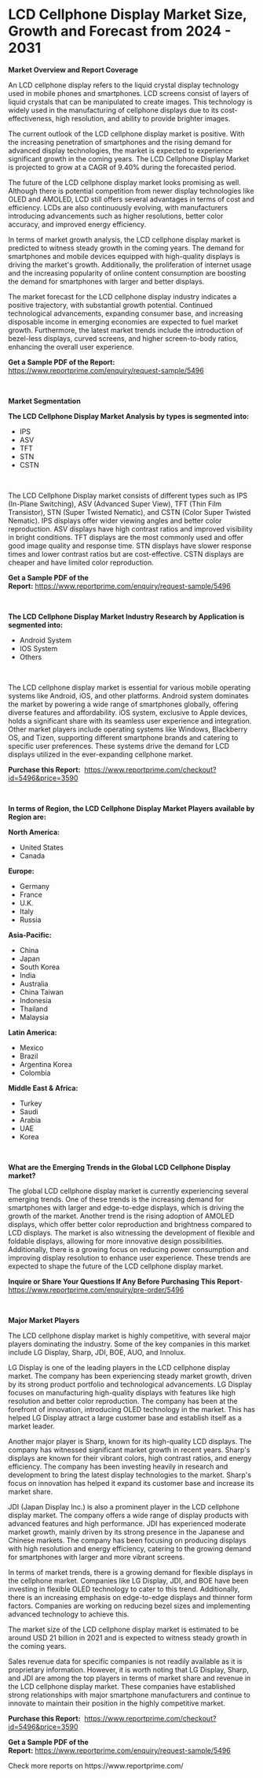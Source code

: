 <p><h1>LCD Cellphone Display Market Size, Growth and Forecast from 2024 - 2031</h1></p><p><strong>Market Overview and Report Coverage</strong></p>
<p><p>An LCD cellphone display refers to the liquid crystal display technology used in mobile phones and smartphones. LCD screens consist of layers of liquid crystals that can be manipulated to create images. This technology is widely used in the manufacturing of cellphone displays due to its cost-effectiveness, high resolution, and ability to provide brighter images.</p><p>The current outlook of the LCD cellphone display market is positive. With the increasing penetration of smartphones and the rising demand for advanced display technologies, the market is expected to experience significant growth in the coming years. The LCD Cellphone Display Market is projected to grow at a CAGR of 9.40% during the forecasted period.</p><p>The future of the LCD cellphone display market looks promising as well. Although there is potential competition from newer display technologies like OLED and AMOLED, LCD still offers several advantages in terms of cost and efficiency. LCDs are also continuously evolving, with manufacturers introducing advancements such as higher resolutions, better color accuracy, and improved energy efficiency.</p><p>In terms of market growth analysis, the LCD cellphone display market is predicted to witness steady growth in the coming years. The demand for smartphones and mobile devices equipped with high-quality displays is driving the market's growth. Additionally, the proliferation of internet usage and the increasing popularity of online content consumption are boosting the demand for smartphones with larger and better displays.</p><p>The market forecast for the LCD cellphone display industry indicates a positive trajectory, with substantial growth potential. Continued technological advancements, expanding consumer base, and increasing disposable income in emerging economies are expected to fuel market growth. Furthermore, the latest market trends include the introduction of bezel-less displays, curved screens, and higher screen-to-body ratios, enhancing the overall user experience.</p></p>
<p><strong>Get a Sample PDF of the Report:</strong> <a href="https://www.reportprime.com/enquiry/request-sample/5496">https://www.reportprime.com/enquiry/request-sample/5496</a></p>
<p>&nbsp;</p>
<p><strong>Market Segmentation</strong></p>
<p><strong>The LCD Cellphone Display Market Analysis by types is segmented into:</strong></p>
<p><ul><li>IPS</li><li>ASV</li><li>TFT</li><li>STN</li><li>CSTN</li></ul></p>
<p>&nbsp;</p>
<p><p>The LCD Cellphone Display market consists of different types such as IPS (In-Plane Switching), ASV (Advanced Super View), TFT (Thin Film Transistor), STN (Super Twisted Nematic), and CSTN (Color Super Twisted Nematic). IPS displays offer wider viewing angles and better color reproduction. ASV displays have high contrast ratios and improved visibility in bright conditions. TFT displays are the most commonly used and offer good image quality and response time. STN displays have slower response times and lower contrast ratios but are cost-effective. CSTN displays are cheaper and have limited color reproduction.</p></p>
<p><strong>Get a Sample PDF of the Report:</strong>&nbsp;<a href="https://www.reportprime.com/enquiry/request-sample/5496">https://www.reportprime.com/enquiry/request-sample/5496</a></p>
<p>&nbsp;</p>
<p><strong>The LCD Cellphone Display Market Industry Research by Application is segmented into:</strong></p>
<p><ul><li>Android System</li><li>IOS System</li><li>Others</li></ul></p>
<p>&nbsp;</p>
<p><p>The LCD cellphone display market is essential for various mobile operating systems like Android, iOS, and other platforms. Android system dominates the market by powering a wide range of smartphones globally, offering diverse features and affordability. iOS system, exclusive to Apple devices, holds a significant share with its seamless user experience and integration. Other market players include operating systems like Windows, Blackberry OS, and Tizen, supporting different smartphone brands and catering to specific user preferences. These systems drive the demand for LCD displays utilized in the ever-expanding cellphone market.</p></p>
<p><strong>Purchase this Report:</strong>&nbsp; <a href="https://www.reportprime.com/checkout?id=5496&price=3590">https://www.reportprime.com/checkout?id=5496&price=3590</a></p>
<p>&nbsp;</p>
<p><strong>In terms of Region, the LCD Cellphone Display Market Players available by Region are:</strong></p>
<p>
    <p> <strong> North America: </strong>
        <ul>
            <li>United States</li>
            <li>Canada</li>
        </ul>
        </p> 
    <p> <strong> Europe: </strong>
        <ul>
            <li>Germany</li>
            <li>France</li>
            <li>U.K.</li>
            <li>Italy</li>
            <li>Russia</li>
        </ul>
        </p> 
    <p> <strong> Asia-Pacific: </strong>
        <ul>
            <li>China</li>
            <li>Japan</li>
            <li>South Korea</li>
            <li>India</li>
            <li>Australia</li>
            <li>China Taiwan</li>
            <li>Indonesia</li>
            <li>Thailand</li>
            <li>Malaysia</li>
        </ul>
        </p> 
    <p> <strong> Latin America: </strong>
        <ul>
            <li>Mexico</li>
            <li>Brazil</li>
            <li>Argentina Korea</li>
            <li>Colombia</li>
        </ul>
        </p> 
    <p> <strong> Middle East & Africa: </strong>
        <ul>
            <li>Turkey</li>
            <li>Saudi</li>
            <li>Arabia</li>
            <li>UAE</li>
            <li>Korea</li>
        </ul>
    </p>
    </p>
<p>&nbsp;</p>
<p><strong>What are the Emerging Trends in the Global LCD Cellphone Display market?</strong></p>
<p><p>The global LCD cellphone display market is currently experiencing several emerging trends. One of these trends is the increasing demand for smartphones with larger and edge-to-edge displays, which is driving the growth of the market. Another trend is the rising adoption of AMOLED displays, which offer better color reproduction and brightness compared to LCD displays. The market is also witnessing the development of flexible and foldable displays, allowing for more innovative design possibilities. Additionally, there is a growing focus on reducing power consumption and improving display resolution to enhance user experience. These trends are expected to shape the future of the LCD cellphone display market.</p></p>
<p><strong>Inquire or Share Your Questions If Any Before Purchasing This Report</strong>- <a href="https://www.reportprime.com/enquiry/pre-order/5496">https://www.reportprime.com/enquiry/pre-order/5496</a></p>
<p>&nbsp;</p>
<p><strong>Major Market Players</strong></p>
<p><p>The LCD cellphone display market is highly competitive, with several major players dominating the industry. Some of the key companies in this market include LG Display, Sharp, JDI, BOE, AUO, and Innolux.</p><p>LG Display is one of the leading players in the LCD cellphone display market. The company has been experiencing steady market growth, driven by its strong product portfolio and technological advancements. LG Display focuses on manufacturing high-quality displays with features like high resolution and better color reproduction. The company has been at the forefront of innovation, introducing OLED technology in the market. This has helped LG Display attract a large customer base and establish itself as a market leader.</p><p>Another major player is Sharp, known for its high-quality LCD displays. The company has witnessed significant market growth in recent years. Sharp's displays are known for their vibrant colors, high contrast ratios, and energy efficiency. The company has been investing heavily in research and development to bring the latest display technologies to the market. Sharp's focus on innovation has helped it expand its customer base and increase its market share.</p><p>JDI (Japan Display Inc.) is also a prominent player in the LCD cellphone display market. The company offers a wide range of display products with advanced features and high performance. JDI has experienced moderate market growth, mainly driven by its strong presence in the Japanese and Chinese markets. The company has been focusing on producing displays with high resolution and energy efficiency, catering to the growing demand for smartphones with larger and more vibrant screens.</p><p>In terms of market trends, there is a growing demand for flexible displays in the cellphone market. Companies like LG Display, JDI, and BOE have been investing in flexible OLED technology to cater to this trend. Additionally, there is an increasing emphasis on edge-to-edge displays and thinner form factors. Companies are working on reducing bezel sizes and implementing advanced technology to achieve this.</p><p>The market size of the LCD cellphone display market is estimated to be around USD 21 billion in 2021 and is expected to witness steady growth in the coming years.</p><p>Sales revenue data for specific companies is not readily available as it is proprietary information. However, it is worth noting that LG Display, Sharp, and JDI are among the top players in terms of market share and revenue in the LCD cellphone display market. These companies have established strong relationships with major smartphone manufacturers and continue to innovate to maintain their position in the highly competitive market.</p></p>
<p><strong>Purchase this Report:</strong>&nbsp;&nbsp;<a href="https://www.reportprime.com/checkout?id=5496&price=3590">https://www.reportprime.com/checkout?id=5496&price=3590</a></p>
<p></p>
<p><strong>Get a Sample PDF of the Report:</strong>&nbsp;<a href="https://www.reportprime.com/enquiry/request-sample/5496">https://www.reportprime.com/enquiry/request-sample/5496</a></p>
<p>Check more reports on https://www.reportprime.com/</p>